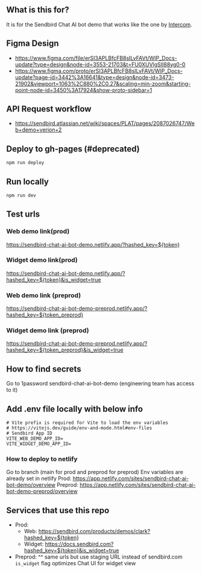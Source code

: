 ## What is this for?
It is for the Sendbird Chat AI bot demo that works like the one by [Intercom](https://www.intercom.com/view-demos).

## Figma Design
- https://www.figma.com/file/erSI3APLBfcFB8sILvFAVt/WIP_Docs-update?type=design&node-id=3553-21703&t=FU0XUVlgSII88yg0-0
- https://www.figma.com/proto/erSI3APLBfcFB8sILvFAVt/WIP_Docs-update?page-id=3442%3A16641&type=design&node-id=3473-21902&viewport=1063%2C880%2C0.27&scaling=min-zoom&starting-point-node-id=3450%3A17924&show-proto-sidebar=1

## API Request workflow
- https://sendbird.atlassian.net/wiki/spaces/PLAT/pages/2087026747/Web+demo+verion+2

## Deploy to gh-pages (#deprecated)
```bash
npm run deploy
```
## Run locally
```bash
npm run dev
```
## Test urls
### Web demo link(prod)
https://sendbird-chat-ai-bot-demo.netlify.app/?hashed_key=${token}

### Widget demo link(prod)
https://sendbird-chat-ai-bot-demo.netlify.app/?hashed_key=${token}&is_widget=true

### Web demo link (preprod)
https://sendbird-chat-ai-bot-demo-preprod.netlify.app/?hashed_key=${token_preprod}

### Widget demo link (preprod)
https://sendbird-chat-ai-bot-demo-preprod.netlify.app/?hashed_key=${token_preprod}&is_widget=true

## How to find secrets
Go to 1password
sendbird-chat-ai-bot-demo (engineering team has access to it)

## Add .env file locally with below info
```
# Vite prefix is required for Vite to load the env variables
# https://vitejs.dev/guide/env-and-mode.html#env-files
# Sendbird App ID
VITE_WEB_DEMO_APP_ID=
VITE_WIDGET_DEMO_APP_ID=
```

### How to deploy to netlify
Go to branch (main for prod and preprod for preprod)
Env variables are already set in netlify
Prod: https://app.netlify.com/sites/sendbird-chat-ai-bot-demo/overview
Preprod: https://app.netlify.com/sites/sendbird-chat-ai-bot-demo-preprod/overview

## Services that use this repo
* Prod:
    * Web: https://sendbird.com/products/demos/clark?hashed_key=${token}
    * Widget: https://docs.sendbird.com?hashed_key=${token}&is_widget=true
* Preprod: ^^ same urls but use staging URL instead of sendbird.com
`is_widget` flag optimizes Chat UI for widget view
